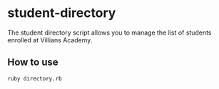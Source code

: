 # student-directory

The student directory script allows you to manage the list of students enrolled at Villians Academy. 

## How to use

```shell
ruby directory.rb
```